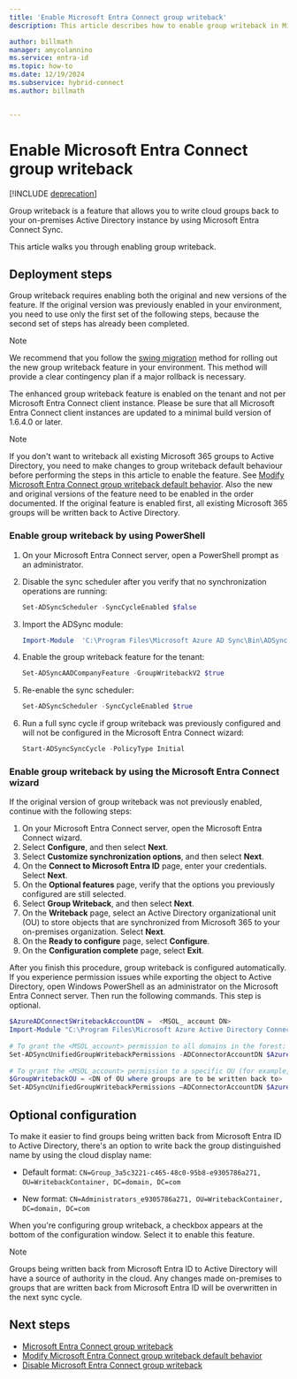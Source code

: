 ```yaml
---
title: 'Enable Microsoft Entra Connect group writeback'
description: This article describes how to enable group writeback in Microsoft Entra Connect by using PowerShell and a wizard.

author: billmath
manager: amycolannino
ms.service: entra-id
ms.topic: how-to
ms.date: 12/19/2024
ms.subservice: hybrid-connect
ms.author: billmath


---
```


# Enable Microsoft Entra Connect group writeback 

[!INCLUDE [deprecation](~/includes/gwb-v2-deprecation.md)]

Group writeback is a feature that allows you to write cloud groups back to your on-premises Active Directory instance by using Microsoft Entra Connect Sync. 

This article walks you through enabling group writeback. 

 
## Deployment steps 

Group writeback requires enabling both the original and new versions of the feature. If the original version was previously enabled in your environment, you need to use only the first set of the following steps, because the second set of steps has already been completed. 
 
> [!NOTE] 
> We recommend that you follow the [swing migration](how-to-upgrade-previous-version.md#swing-migration) method for rolling out the new group writeback feature in your environment. This method will provide a clear contingency plan if a major rollback is necessary. 
>
>The enhanced group writeback feature is enabled on the tenant and not per Microsoft Entra Connect client instance. Please be sure that all Microsoft Entra Connect client instances are updated to a minimal build version of 1.6.4.0 or later.

> [!NOTE]
> If you don't want to writeback all existing Microsoft 365 groups to Active Directory, you need to make changes to group writeback default behaviour before performing the steps in this article to enable the feature. See [Modify Microsoft Entra Connect group writeback default behavior](how-to-connect-modify-group-writeback.md).
> Also the new and original versions of the feature need to be enabled in the order documented. If the original feature is enabled first, all existing Microsoft 365 groups will be written back to Active Directory.

### Enable group writeback by using PowerShell 

1. On your Microsoft Entra Connect server, open a PowerShell prompt as an administrator. 
2. Disable the sync scheduler after you verify that no synchronization operations are running: 

   ``` PowerShell 
   Set-ADSyncScheduler -SyncCycleEnabled $false  
   ``` 
3. Import the ADSync module:

   ``` PowerShell 
   Import-Module  'C:\Program Files\Microsoft Azure AD Sync\Bin\ADSync\ADSync.psd1' 
   ``` 
4. Enable the group writeback feature for the tenant:

   ``` PowerShell 
   Set-ADSyncAADCompanyFeature -GroupWritebackV2 $true 
   ``` 
5. Re-enable the sync scheduler:

   ``` PowerShell 
   Set-ADSyncScheduler -SyncCycleEnabled $true  
   ``` 
6. Run a full sync cycle if group writeback was previously configured and will not be configured in the ⁠Microsoft Entra Connect wizard:
   ``` PowerShell 
   Start-ADSyncSyncCycle -PolicyType Initial
   ``` 


<a name='enable-group-writeback-by-using-the-azure-ad-connect-wizard-'></a>

### Enable group writeback by using the Microsoft Entra Connect wizard 
If the original version of group writeback was not previously enabled, continue with the following steps: 

1. On your Microsoft Entra Connect server, open the Microsoft Entra Connect wizard.
2. Select **Configure**, and then select **Next**. 
3. Select **Customize synchronization options**, and then select **Next**. 
4. On the **Connect to Microsoft Entra ID** page, enter your credentials. Select **Next**. 
5. On the **Optional features** page, verify that the options you previously configured are still selected. 
6. Select **Group Writeback**, and then select **Next**. 
7. On the **Writeback** page, select an Active Directory organizational unit (OU) to store objects that are synchronized from Microsoft 365 to your on-premises organization. Select **Next**. 
8. On the **Ready to configure** page, select **Configure**. 
9. On the **Configuration complete** page, select **Exit**. 

After you finish this procedure, group writeback is configured automatically. If you experience permission issues while exporting the object to Active Directory, open Windows PowerShell as an administrator on the Microsoft Entra Connect server. Then run the following commands. This step is optional. 
 
``` PowerShell 
$AzureADConnectSWritebackAccountDN =  <MSOL_ account DN> 
Import-Module "C:\Program Files\Microsoft Azure Active Directory Connect\AdSyncConfig\AdSyncConfig.psm1" 
 
# To grant the <MSOL_account> permission to all domains in the forest: 
Set-ADSyncUnifiedGroupWritebackPermissions -ADConnectorAccountDN $AzureADConnectSWritebackAccountDN 
 
# To grant the <MSOL_account> permission to a specific OU (for example, the OU chosen to write back Office 365 groups to): 
$GroupWritebackOU = <DN of OU where groups are to be written back to> 
Set-ADSyncUnifiedGroupWritebackPermissions –ADConnectorAccountDN $AzureADConnectSWritebackAccountDN -ADObjectDN $GroupWritebackOU 
``` 

## Optional configuration 

To make it easier to find groups being written back from Microsoft Entra ID to Active Directory, there's an option to write back the group distinguished name by using the cloud display name: 

- Default format: 
`CN=Group_3a5c3221-c465-48c0-95b8-e9305786a271, OU=WritebackContainer, DC=domain, DC=com`  

- New format: 
`CN=Administrators_e9305786a271, OU=WritebackContainer, DC=domain, DC=com`  

When you're configuring group writeback, a checkbox appears at the bottom of the configuration window. Select it to enable this feature. 

> [!NOTE]
> Groups being written back from Microsoft Entra ID to Active Directory will have a source of authority in the cloud. Any changes made on-premises to groups that are written back from Microsoft Entra ID will be overwritten in the next sync cycle. 

## Next steps 

- [Microsoft Entra Connect group writeback](how-to-connect-group-writeback-v2.md) 
- [Modify Microsoft Entra Connect group writeback default behavior](how-to-connect-modify-group-writeback.md) 
- [Disable Microsoft Entra Connect group writeback](how-to-connect-group-writeback-disable.md) 
